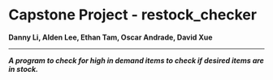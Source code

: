 
# Capstone Project - restock_checker
**Danny Li, Alden Lee, Ethan Tam, Oscar Andrade, David Xue**
** **
***A program to check for high in demand items to check if desired items are in stock.***
